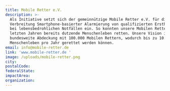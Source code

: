 ```yaml
---
title: Mobile Retter e.V.
description: >-
  Als Initiative setzt sich der gemeinnützige Mobile Retter e.V. für die
  Verbreitung Smartphone-basierter Alarmierung von qualifizierten Ersthelfern
  bei lebensbedrohlichen Notfällen ein. So konnten unsere Mobilen Retter in den
  letzten Jahren bereits dutzende Menschenleben retten. Unsere Vision ist eine
  bundesweite Abdeckung mit 100.000 Mobilen Rettern, wodurch bis zu 10.000
  Menschenleben pro Jahr gerettet werden können. 
email: info@mobile-retter.de
link: 'www.mobile-retter.de '
image: /uploads/mobile-retter.png
city:
postalCode:
federalState:
impactArea:
organization:
---
```


